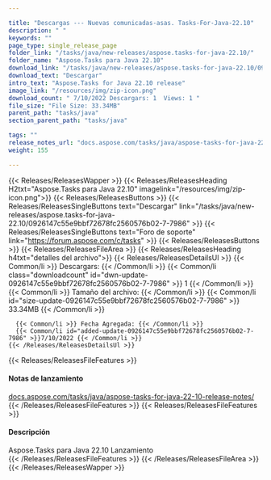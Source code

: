 ```yaml
---

title: "Descargas --- Nuevas comunicadas-asas. Tasks-For-Java-22.10"
description: " "
keywords: ""
page_type: single_release_page
folder_link: "/tasks/java/new-releases/aspose.tasks-for-java-22.10/"
folder_name: "Aspose.Tasks para Java 22.10"
download_link: "/tasks/java/new-releases/aspose.tasks-for-java-22.10/0926147c55e9bbf72678fc2560576b02-7-7986"
download_text: "Descargar"
intro_text: "Aspose.Tasks for Java 22.10 release"
image_link: "/resources/img/zip-icon.png"
download_count: " 7/10/2022 Descargars: 1  Views: 1 "
file_size: "File Size: 33.34MB"
parent_path: "tasks/java"
section_parent_path: "tasks/java"

tags: ""
release_notes_url: "docs.aspose.com/tasks/java/aspose-tasks-for-java-22-10-release-notes/"
weight: 155

---
```


{{< Releases/ReleasesWapper >}}
  {{< Releases/ReleasesHeading H2txt="Aspose.Tasks para Java 22.10" imagelink="/resources/img/zip-icon.png">}}
  {{< Releases/ReleasesButtons >}}
    {{< Releases/ReleasesSingleButtons text="Descargar" link="/tasks/java/new-releases/aspose.tasks-for-java-22.10/0926147c55e9bbf72678fc2560576b02-7-7986" >}}
    {{< Releases/ReleasesSingleButtons text="Foro de soporte" link="https://forum.aspose.com/c/tasks" >}}
  {{< Releases/ReleasesButtons >}}
  {{< Releases/ReleasesFileArea >}}
    {{< Releases/ReleasesHeading h4txt="detalles del archivo">}}
    {{< Releases/ReleasesDetailsUl >}}
      {{< Common/li >}} Descargars: {{< /Common/li >}}
      {{< Common/li class="downloadcount" id="dwn-update-0926147c55e9bbf72678fc2560576b02-7-7986" >}} 1 {{< /Common/li >}}
      {{< Common/li >}} Tamaño del archivo: {{< /Common/li >}}
      {{< Common/li id="size-update-0926147c55e9bbf72678fc2560576b02-7-7986" >}} 33.34MB {{< /Common/li >}}

      {{< Common/li >}} Fecha Agregada: {{< /Common/li >}}
      {{< Common/li id="added-update-0926147c55e9bbf72678fc2560576b02-7-7986" >}}7/10/2022 {{< /Common/li >}}
    {{< /Releases/ReleasesDetailsUl >}}

  {{< Releases/ReleasesFileFeatures >}}
      <h4>Notas de lanzamiento</h4><div><a href='docs.aspose.com/tasks/java/aspose-tasks-for-java-22-10-release-notes/'>docs.aspose.com/tasks/java/aspose-tasks-for-java-22-10-release-notes/</a></div>
  {{< /Releases/ReleasesFileFeatures >}}
  {{< Releases/ReleasesFileFeatures >}}
      <h4>Descripción</h4><div class="HTMLDescription">Aspose.Tasks para Java 22.10 Lanzamiento</div>
  {{< /Releases/ReleasesFileFeatures >}}
 {{< /Releases/ReleasesFileArea >}}
{{< /Releases/ReleasesWapper >}}


